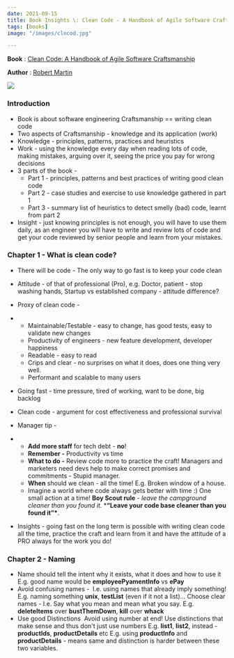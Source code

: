 ```yaml
---
date: 2021-09-15
title: Book Insights \: Clean Code - A Handbook of Agile Software Craftsmanship
tags: [books]
image: "/images/clncod.jpg"

---
```

**Book** : [Clean Code: A Handbook of Agile Software Craftsmanship](https://www.amazon.in/Clean-Code-Robert-C-Martin/dp/8131773388#customerReviews)

**Author** : [Robert Martin](https://en.wikipedia.org/wiki/Robert_C._Martin)

![](/images/clncod.jpg)

### Introduction

- Book is about software engineering Craftsmanship == writing clean code
- Two aspects of Craftsmanship - knowledge and its application (work)
- Knowledge - principles, patterns, practices and heuristics
- Work - using the knowledge every day when reading lots of code, making mistakes, arguing over it, seeing the price you pay for wrong decisions
- 3 parts of the book - 
  - Part 1 - principles, patterns and best practices of writing good clean code
  - Part 2 - case studies and exercise to use knowledge gathered in part 1
  - Part 3 - summary list of heuristics to detect smelly (bad) code, learnt from part 2
- Insight - just knowing principles is not enough, you will have to use them daily, as an engineer you will have to write and review lots of code and get your code reviewed by senior people and learn from your mistakes.

### Chapter 1 - What is clean code? 

- There will be code - The only way to go fast is to keep your code clean

- Attitude - of that of professional (Pro), e.g. Doctor, patient - stop washing hands, Startup vs established company - attitude difference?

- Proxy of clean code - 

- - Maintainable/Testable - easy to change, has good tests, easy to validate new changes
  - Productivity of engineers - new feature development, developer happiness 
  - Readable - easy to read
  - Crips and clear - no surprises on what it does, does one thing very well.
  - Performant and scalable to many users

- Going fast - time pressure, tired of working, want to be done, big backlog

- Clean code - argument for cost effectiveness and professional survival

- Manager tip - 

- - **Add more staff** for tech debt - **no**!
  - **Remember -** Productivity vs time
  - **What to do -** Review code more to practice the craft! Managers and marketers need devs help to make correct promises and commitments - Stupid manager.
  - **When** should we clean - all the time! E.g. Broken window of a house.
  - Imagine a world where code always gets better with time :) One small action at a time! **Boy Scout rule** - *leave the campground cleaner than you found it.* 
     		***“Leave your code base cleaner than you found it”\***.

- Insights - going fast on the long term is possible with writing clean code all the time, practice the craft and learn from it and have the attitude of a PRO always for the work you do!

### Chapter 2 - Naming

- Name should tell the intent why it exists, what it does and how to use it E.g. good name would be **employeePyamentInfo** vs **ePay**
- Avoid confusing names -  I.e. using names that already imply something! E.g. naming something **unix**, **testList** (even if it not a list)... 
  Choose clear names - I.e. Say what you mean and mean what you say. E.g. **deleteItems** over **bustThemDown**, **kill** over **whack**
- Use good Distinctions  Avoid using number at end! Use distinctions that make sense and thus don't just use numbers
  E.g. **list1**, **list2**, instead - **productIds**, **productDetails** etc
  E.g. using **productInfo** and **productDetails** - means same and distinction is harder between these two variables.